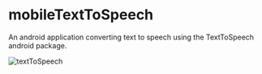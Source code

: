 # mobileTextToSpeech

An android application converting text to speech using the TextToSpeech android package.

![textToSpeech](https://user-images.githubusercontent.com/43040456/165465037-37f775d9-1d0a-4ec2-98f5-0fa3879d8710.jpeg)

